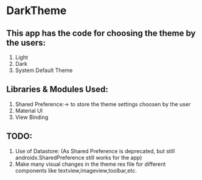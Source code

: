 # DarkTheme

## This app has the code for choosing the theme by the users:
  1. Light
  2. Dark
  3. System Default Theme
 
 ## Libraries & Modules Used:
  1. Shared Preference:-> to store the theme settings choosen by the user
  2. Material UI
  3. View Binding
 
 ## TODO:
  1. Use of Datastore: (As Shared Preference is deprecated, but still androidx.SharedPreference still works for the app)
  2. Make many visual changes in the theme res file for different components like textview,imageview,toolbar,etc.

